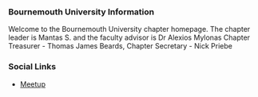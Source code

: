 ### Bournemouth University Information
Welcome to the Bournemouth University chapter homepage. The chapter leader is Mantas S. and the faculty advisor is Dr Alexios Mylonas Chapter Treasurer - Thomas James Beards, Chapter Secretary - Nick Priebe

### Social Links
* [Meetup](https://www.meetup.com/OWASP-Bournemouth-University-Student-Chapter/)


